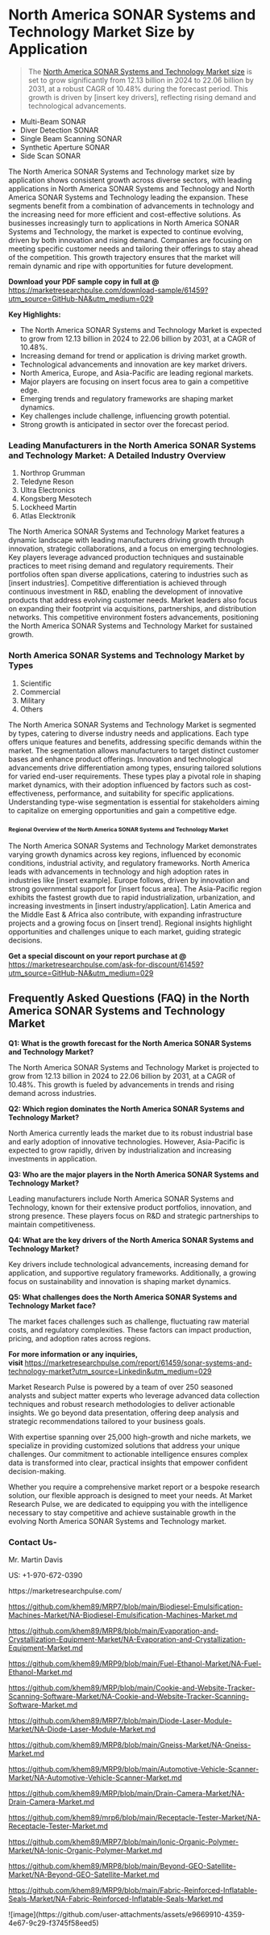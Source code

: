 <h1>North America SONAR Systems and Technology Market&nbsp;Size by Application</h1><blockquote><p>The <a href="https://marketresearchpulse.com/download-sample/61459?utm_source=GitHub-NA&amp;utm_medium=029">North America SONAR Systems and Technology Market size</a> is set to grow significantly from 12.13 billion in 2024 to 22.06 billion by 2031, at a robust CAGR of 10.48% during the forecast period. This growth is driven by [insert key drivers], reflecting rising demand and technological advancements.</p></blockquote><ul><li>Multi-Beam SONAR<li> Diver Detection SONAR<li> Single Beam Scanning SONAR<li> Synthetic Aperture SONAR<li> Side Scan SONAR</li></ul><p>The North America SONAR Systems and Technology market size by application shows consistent growth across diverse sectors, with leading applications in North America SONAR Systems and Technology and North America SONAR Systems and Technology leading the expansion. These segments benefit from a combination of advancements in technology and the increasing need for more efficient and cost-effective solutions. As businesses increasingly turn to applications in North America SONAR Systems and Technology, the market is expected to continue evolving, driven by both innovation and rising demand. Companies are focusing on meeting specific customer needs and tailoring their offerings to stay ahead of the competition. This growth trajectory ensures that the market will remain dynamic and ripe with opportunities for future development.</p><p><strong>Download your PDF sample copy in full at @ </strong><a href="https://marketresearchpulse.com/download-sample/61459?utm_source=GitHub-NA&amp;utm_medium=029">https://marketresearchpulse.com/download-sample/61459?utm_source=GitHub-NA&amp;utm_medium=029</a></p><p><strong>Key Highlights: </strong></p><ul><li>The North America SONAR Systems and Technology Market is expected to grow from 12.13 billion in 2024 to 22.06 billion by 2031, at a CAGR of 10.48%.</li><li>Increasing demand for trend or application is driving market growth.</li><li>Technological advancements and innovation are key market drivers.</li><li>North America, Europe, and Asia-Pacific are leading regional markets.</li><li>Major players are focusing on insert focus area to gain a competitive edge.</li><li>Emerging trends and regulatory frameworks are shaping market dynamics.</li><li>Key challenges include challenge, influencing growth potential.</li><li>Strong growth is anticipated in sector over the forecast period.</li></ul><h3>Leading Manufacturers in the North America SONAR Systems and Technology Market: A Detailed Industry Overview</h3><ol><li>Northrop Grumman</li><li>Teledyne Reson</li><li>Ultra Electronics</li><li>Kongsberg Mesotech</li><li>Lockheed Martin</li><li>Atlas Elecktronik</li></ol><div class="flex max-w-full flex-col flex-grow"><div class="min-h-8 text-message flex w-full flex-col items-end gap-2 whitespace-normal break-words [.text-message+&amp;]:mt-5" dir="auto" data-message-author-role="assistant" data-message-id="fd8432e4-4910-450d-b182-61b7bfb0a01f" data-message-model-slug="gpt-4o"><div class="flex w-full flex-col gap-1 empty:hidden first:pt-[3px]"><div class="markdown prose w-full break-words dark:prose-invert light"><p>The North America SONAR Systems and Technology Market features a dynamic landscape with leading manufacturers driving growth through innovation, strategic collaborations, and a focus on emerging technologies. Key players leverage advanced production techniques and sustainable practices to meet rising demand and regulatory requirements. Their portfolios often span diverse applications, catering to industries such as [insert industries]. Competitive differentiation is achieved through continuous investment in R&amp;D, enabling the development of innovative products that address evolving customer needs. Market leaders also focus on expanding their footprint via acquisitions, partnerships, and distribution networks. This competitive environment fosters advancements, positioning the North America SONAR Systems and Technology Market for sustained growth.</p></div></div></div></div><h3>North America SONAR Systems and Technology Market by Types</h3><ol><li>Scientific<li> Commercial<li> Military<li> Others</li></ol><div class="flex max-w-full flex-col flex-grow"><div class="min-h-8 text-message flex w-full flex-col items-end gap-2 whitespace-normal break-words [.text-message+&amp;]:mt-5" dir="auto" data-message-author-role="assistant" data-message-id="084470be-0bb7-4664-bddf-5156b4f41249" data-message-model-slug="gpt-4o-mini"><div class="flex w-full flex-col gap-1 empty:hidden first:pt-[3px]"><div class="markdown prose w-full break-words dark:prose-invert light"><p>The North America SONAR Systems and Technology Market is segmented by types, catering to diverse industry needs and applications. Each type offers unique features and benefits, addressing specific demands within the market. The segmentation allows manufacturers to target distinct customer bases and enhance product offerings. Innovation and technological advancements drive differentiation among types, ensuring tailored solutions for varied end-user requirements. These types play a pivotal role in shaping market dynamics, with their adoption influenced by factors such as cost-effectiveness, performance, and suitability for specific applications. Understanding type-wise segmentation is essential for stakeholders aiming to capitalize on emerging opportunities and gain a competitive edge.</p></div></div></div></div><h3><span style="font-size: 11px;">Regional Overview of the North America SONAR Systems and Technology Market</span></h3><div class="flex max-w-full flex-col flex-grow"><div class="min-h-8 text-message flex w-full flex-col items-end gap-2 whitespace-normal break-words [.text-message+&amp;]:mt-5" dir="auto" data-message-author-role="assistant" data-message-id="e9038762-ce64-4e30-91c9-9bd413514231" data-message-model-slug="gpt-4o-mini"><div class="flex w-full flex-col gap-1 empty:hidden first:pt-[3px]"><div class="markdown prose w-full break-words dark:prose-invert light"><p>The North America SONAR Systems and Technology Market demonstrates varying growth dynamics across key regions, influenced by economic conditions, industrial activity, and regulatory frameworks. North America leads with advancements in technology and high adoption rates in industries like [insert example]. Europe follows, driven by innovation and strong governmental support for [insert focus area]. The Asia-Pacific region exhibits the fastest growth due to rapid industrialization, urbanization, and increasing investments in [insert industry/application]. Latin America and the Middle East &amp; Africa also contribute, with expanding infrastructure projects and a growing focus on [insert trend]. Regional insights highlight opportunities and challenges unique to each market, guiding strategic decisions.</p></div></div></div></div><p><strong>Get a special discount on your report purchase at @ </strong><a href="https://marketresearchpulse.com/ask-for-discount/61459?utm_source=GitHub-NA&amp;utm_medium=029">https://marketresearchpulse.com/ask-for-discount/61459?utm_source=GitHub-NA&amp;utm_medium=029</a></p><h2>Frequently Asked Questions (FAQ) in the North America SONAR Systems and Technology Market</h2><p><strong>Q1: What is the growth forecast for the North America SONAR Systems and Technology Market?</strong></p><p>The North America SONAR Systems and Technology Market is projected to grow from 12.13 billion in 2024 to 22.06 billion by 2031, at a CAGR of 10.48%. This growth is fueled by advancements in trends and rising demand across industries.</p><p><strong>Q2: Which region dominates the North America SONAR Systems and Technology Market?</strong></p><p>North America currently leads the market due to its robust industrial base and early adoption of innovative technologies. However, Asia-Pacific is expected to grow rapidly, driven by industrialization and increasing investments in application.</p><p><strong>Q3: Who are the major players in the North America SONAR Systems and Technology Market?</strong></p><p>Leading manufacturers include North America SONAR Systems and Technology, known for their extensive product portfolios, innovation, and strong presence. These players focus on R&amp;D and strategic partnerships to maintain competitiveness.</p><p><strong>Q4: What are the key drivers of the North America SONAR Systems and Technology Market?</strong></p><p>Key drivers include technological advancements, increasing demand for application, and supportive regulatory frameworks. Additionally, a growing focus on sustainability and innovation is shaping market dynamics.</p><p><strong>Q5: What challenges does the North America SONAR Systems and Technology Market face?</strong></p><p>The market faces challenges such as challenge, fluctuating raw material costs, and regulatory complexities. These factors can impact production, pricing, and adoption rates across regions.</p><p><strong>For more information or any inquiries, visit&nbsp;</strong><a href="https://marketresearchpulse.com/report/61459/sonar-systems-and-technology-market?utm_source=Linkedin&utm_medium=029">https://marketresearchpulse.com/report/61459/sonar-systems-and-technology-market?utm_source=Linkedin&utm_medium=029</a></p><p>Market Research Pulse is powered by a team of over 250 seasoned analysts and subject matter experts who leverage advanced data collection techniques and robust research methodologies to deliver actionable insights. We go beyond data presentation, offering deep analysis and strategic recommendations tailored to your business goals.</p><p>With expertise spanning over 25,000 high-growth and niche markets, we specialize in providing customized solutions that address your unique challenges. Our commitment to actionable intelligence ensures complex data is transformed into clear, practical insights that empower confident decision-making.</p><p>Whether you require a comprehensive market report or a bespoke research solution, our flexible approach is designed to meet your needs. At Market Research Pulse, we are dedicated to equipping you with the intelligence necessary to stay competitive and achieve sustainable growth in the evolving North America SONAR Systems and Technology market.</p><h3><strong>Contact Us-</strong></h3><p>Mr. Martin Davis</p><p>US: +1-970-672-0390</p><p>https://marketresearchpulse.com/</p><p><a href="https://github.com/khem89/MRP7/blob/main/Biodiesel-Emulsification-Machines-Market/NA-Biodiesel-Emulsification-Machines-Market.md">https://github.com/khem89/MRP7/blob/main/Biodiesel-Emulsification-Machines-Market/NA-Biodiesel-Emulsification-Machines-Market.md</a></p><p><a href="https://github.com/khem89/MRP8/blob/main/Evaporation-and-Crystallization-Equipment-Market/NA-Evaporation-and-Crystallization-Equipment-Market.md">https://github.com/khem89/MRP8/blob/main/Evaporation-and-Crystallization-Equipment-Market/NA-Evaporation-and-Crystallization-Equipment-Market.md</a></p><p><a href="https://github.com/khem89/MRP9/blob/main/Fuel-Ethanol-Market/NA-Fuel-Ethanol-Market.md">https://github.com/khem89/MRP9/blob/main/Fuel-Ethanol-Market/NA-Fuel-Ethanol-Market.md</a></p><p><a href="https://github.com/khem89/MRP/blob/main/Cookie-and-Website-Tracker-Scanning-Software-Market/NA-Cookie-and-Website-Tracker-Scanning-Software-Market.md">https://github.com/khem89/MRP/blob/main/Cookie-and-Website-Tracker-Scanning-Software-Market/NA-Cookie-and-Website-Tracker-Scanning-Software-Market.md</a></p><p><a href="https://github.com/khem89/MRP7/blob/main/Diode-Laser-Module-Market/NA-Diode-Laser-Module-Market.md">https://github.com/khem89/MRP7/blob/main/Diode-Laser-Module-Market/NA-Diode-Laser-Module-Market.md</a></p><p><a href="https://github.com/khem89/MRP8/blob/main/Gneiss-Market/NA-Gneiss-Market.md">https://github.com/khem89/MRP8/blob/main/Gneiss-Market/NA-Gneiss-Market.md</a></p><p><a href="https://github.com/khem89/MRP9/blob/main/Automotive-Vehicle-Scanner-Market/NA-Automotive-Vehicle-Scanner-Market.md">https://github.com/khem89/MRP9/blob/main/Automotive-Vehicle-Scanner-Market/NA-Automotive-Vehicle-Scanner-Market.md</a></p><p><a href="https://github.com/khem89/MRP/blob/main/Drain-Camera-Market/NA-Drain-Camera-Market.md">https://github.com/khem89/MRP/blob/main/Drain-Camera-Market/NA-Drain-Camera-Market.md</a></p><p><a href="https://github.com/khem89/mrp6/blob/main/Receptacle-Tester-Market/NA-Receptacle-Tester-Market.md">https://github.com/khem89/mrp6/blob/main/Receptacle-Tester-Market/NA-Receptacle-Tester-Market.md</a></p><p><a href="https://github.com/khem89/MRP7/blob/main/Ionic-Organic-Polymer-Market/NA-Ionic-Organic-Polymer-Market.md">https://github.com/khem89/MRP7/blob/main/Ionic-Organic-Polymer-Market/NA-Ionic-Organic-Polymer-Market.md</a></p><p><a href="https://github.com/khem89/MRP8/blob/main/Beyond-GEO-Satellite-Market/NA-Beyond-GEO-Satellite-Market.md">https://github.com/khem89/MRP8/blob/main/Beyond-GEO-Satellite-Market/NA-Beyond-GEO-Satellite-Market.md</a></p><p><a href="https://github.com/khem89/MRP9/blob/main/Fabric-Reinforced-Inflatable-Seals-Market/NA-Fabric-Reinforced-Inflatable-Seals-Market.md">https://github.com/khem89/MRP9/blob/main/Fabric-Reinforced-Inflatable-Seals-Market/NA-Fabric-Reinforced-Inflatable-Seals-Market.md</a></p>
![image](https://github.com/user-attachments/assets/e9669910-4359-4e67-9c29-f3745f58eed5)
